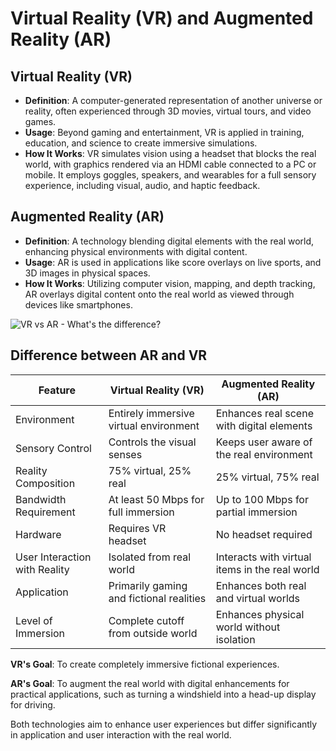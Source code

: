 
# Virtual Reality (VR) and Augmented Reality (AR)

## Virtual Reality (VR)
- **Definition**: A computer-generated representation of another universe or reality, often experienced through 3D movies, virtual tours, and video games.
- **Usage**: Beyond gaming and entertainment, VR is applied in training, education, and science to create immersive simulations.
- **How It Works**: VR simulates vision using a headset that blocks the real world, with graphics rendered via an HDMI cable connected to a PC or mobile. It employs goggles, speakers, and wearables for a full sensory experience, including visual, audio, and haptic feedback.

## Augmented Reality (AR)
- **Definition**: A technology blending digital elements with the real world, enhancing physical environments with digital content.
- **Usage**: AR is used in applications like score overlays on live sports, and 3D images in physical spaces.
- **How It Works**: Utilizing computer vision, mapping, and depth tracking, AR overlays digital content onto the real world as viewed through devices like smartphones.

![VR vs AR - What's the difference?](https://www.cablematters.com/blog/image.axd?picture=/VR-vs-AR-Whats-the-difference.jpg)

## Difference between AR and VR

| Feature                        | Virtual Reality (VR)                          | Augmented Reality (AR)                        |
|--------------------------------|-----------------------------------------------|-----------------------------------------------|
| Environment                    | Entirely immersive virtual environment        | Enhances real scene with digital elements     |
| Sensory Control                | Controls the visual senses                    | Keeps user aware of the real environment      |
| Reality Composition            | 75% virtual, 25% real                         | 25% virtual, 75% real                         |
| Bandwidth Requirement          | At least 50 Mbps for full immersion           | Up to 100 Mbps for partial immersion          |
| Hardware                       | Requires VR headset                           | No headset required                           |
| User Interaction with Reality  | Isolated from real world                      | Interacts with virtual items in the real world|
| Application                    | Primarily gaming and fictional realities      | Enhances both real and virtual worlds         |
| Level of Immersion             | Complete cutoff from outside world            | Enhances physical world without isolation     |

**VR's Goal**: To create completely immersive fictional experiences.

**AR's Goal**: To augment the real world with digital enhancements for practical applications, such as turning a windshield into a head-up display for driving.

Both technologies aim to enhance user experiences but differ significantly in application and user interaction with the real world.
